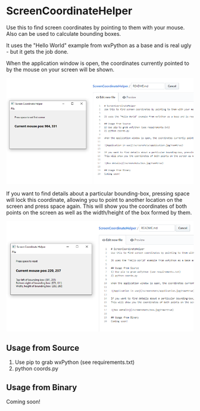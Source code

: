 # ScreenCoordinateHelper
Use this to find screen coordinates by pointing to them with your mouse. Also can be used to calculate bounding boxes.

It uses the "Hello World" example from wxPython as a base and is real ugly - but it gets the job done.

When the application window is open, the coordinates currently pointed to by the mouse on your screen will be shown. 

![Application in use](/screenshots/application.PNG?raw=true)

If you want to find details about a particular bounding-box, pressing space will lock this coordinate, allowing you to point to another location on the screen and press space again. 
This will show you the coordinates of both points on the screen as well as the width/height of the box formed by them.

![Box details](/screenshots/box.png?raw=true)

## Usage from Source
1) Use pip to grab wxPython (see requirements.txt)
2) python coords.py

## Usage from Binary
Coming soon!
